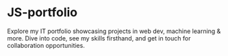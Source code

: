 # JS-portfolio
Explore my IT portfolio showcasing projects in web dev, machine learning &amp; more. Dive into code, see my skills firsthand, and get in touch for collaboration opportunities.
